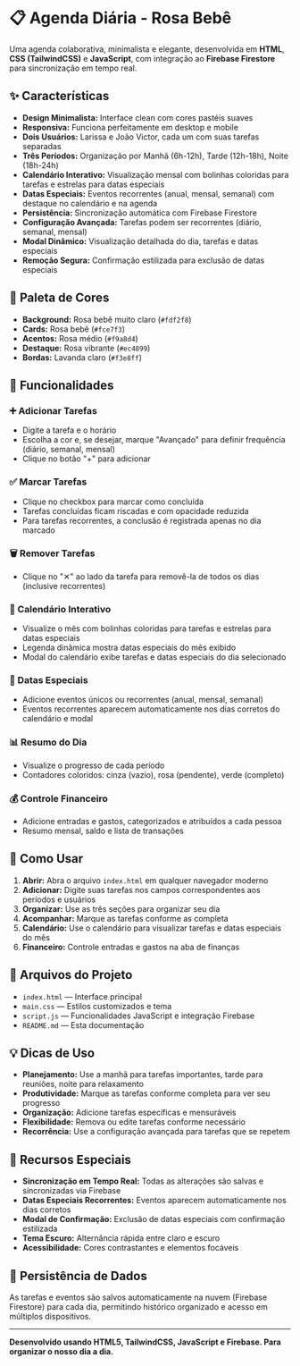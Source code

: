 # 📋 Agenda Diária - Rosa Bebê

Uma agenda colaborativa, minimalista e elegante, desenvolvida em **HTML**, **CSS (TailwindCSS)** e **JavaScript**, com integração ao **Firebase Firestore** para sincronização em tempo real.

## ✨ Características

- **Design Minimalista:** Interface clean com cores pastéis suaves
- **Responsiva:** Funciona perfeitamente em desktop e mobile
- **Dois Usuários:** Larissa e João Victor, cada um com suas tarefas separadas
- **Três Períodos:** Organização por Manhã (6h-12h), Tarde (12h-18h), Noite (18h-24h)
- **Calendário Interativo:** Visualização mensal com bolinhas coloridas para tarefas e estrelas para datas especiais
- **Datas Especiais:** Eventos recorrentes (anual, mensal, semanal) com destaque no calendário e na agenda
- **Persistência:** Sincronização automática com Firebase Firestore
- **Configuração Avançada:** Tarefas podem ser recorrentes (diário, semanal, mensal)
- **Modal Dinâmico:** Visualização detalhada do dia, tarefas e datas especiais
- **Remoção Segura:** Confirmação estilizada para exclusão de datas especiais

## 🎨 Paleta de Cores

- **Background:** Rosa bebê muito claro (`#fdf2f8`)
- **Cards:** Rosa bebê (`#fce7f3`)
- **Acentos:** Rosa médio (`#f9a8d4`)
- **Destaque:** Rosa vibrante (`#ec4899`)
- **Bordas:** Lavanda claro (`#f3e8ff`)

## 🚀 Funcionalidades

### ➕ Adicionar Tarefas
- Digite a tarefa e o horário
- Escolha a cor e, se desejar, marque "Avançado" para definir frequência (diário, semanal, mensal)
- Clique no botão "+" para adicionar

### ✅ Marcar Tarefas
- Clique no checkbox para marcar como concluída
- Tarefas concluídas ficam riscadas e com opacidade reduzida
- Para tarefas recorrentes, a conclusão é registrada apenas no dia marcado

### 🗑️ Remover Tarefas
- Clique no "✕" ao lado da tarefa para removê-la de todos os dias (inclusive recorrentes)

### 📅 Calendário Interativo
- Visualize o mês com bolinhas coloridas para tarefas e estrelas para datas especiais
- Legenda dinâmica mostra datas especiais do mês exibido
- Modal do calendário exibe tarefas e datas especiais do dia selecionado

### 🎉 Datas Especiais
- Adicione eventos únicos ou recorrentes (anual, mensal, semanal)
- Eventos recorrentes aparecem automaticamente nos dias corretos do calendário e modal

### 📊 Resumo do Dia
- Visualize o progresso de cada período
- Contadores coloridos: cinza (vazio), rosa (pendente), verde (completo)

### 💰 Controle Financeiro
- Adicione entradas e gastos, categorizados e atribuídos a cada pessoa
- Resumo mensal, saldo e lista de transações

## 📱 Como Usar

1. **Abrir:** Abra o arquivo `index.html` em qualquer navegador moderno
2. **Adicionar:** Digite suas tarefas nos campos correspondentes aos períodos e usuários
3. **Organizar:** Use as três seções para organizar seu dia
4. **Acompanhar:** Marque as tarefas conforme as completa
5. **Calendário:** Use o calendário para visualizar tarefas e datas especiais do mês
6. **Financeiro:** Controle entradas e gastos na aba de finanças

## 🔧 Arquivos do Projeto

- `index.html` — Interface principal
- `main.css` — Estilos customizados e tema
- `script.js` — Funcionalidades JavaScript e integração Firebase
- `README.md` — Esta documentação

## 💡 Dicas de Uso

- **Planejamento:** Use a manhã para tarefas importantes, tarde para reuniões, noite para relaxamento
- **Produtividade:** Marque as tarefas conforme completa para ver seu progresso
- **Organização:** Adicione tarefas específicas e mensuráveis
- **Flexibilidade:** Remova ou edite tarefas conforme necessário
- **Recorrência:** Use a configuração avançada para tarefas que se repetem

## 🌟 Recursos Especiais

- **Sincronização em Tempo Real:** Todas as alterações são salvas e sincronizadas via Firebase
- **Datas Especiais Recorrentes:** Eventos aparecem automaticamente nos dias corretos
- **Modal de Confirmação:** Exclusão de datas especiais com confirmação estilizada
- **Tema Escuro:** Alternância rápida entre claro e escuro
- **Acessibilidade:** Cores contrastantes e elementos focáveis

## 📅 Persistência de Dados

As tarefas e eventos são salvos automaticamente na nuvem (Firebase Firestore) para cada dia, permitindo histórico organizado e acesso em múltiplos dispositivos.

---

**Desenvolvido usando HTML5, TailwindCSS, JavaScript e Firebase. Para organizar o nosso dia a dia.**